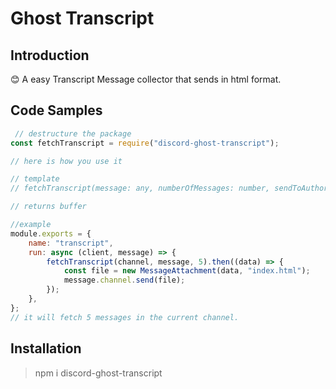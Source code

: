 # Ghost Transcript

## Introduction

😊 A easy Transcript Message collector that sends in html format. 

## Code Samples

``` javascript
 // destructure the package
const fetchTranscript = require("discord-ghost-transcript");

// here is how you use it

// template
// fetchTranscript(message: any, numberOfMessages: number, sendToAuthor: boolean)

// returns buffer

//example
module.exports = {
    name: "transcript",
    run: async (client, message) => {
        fetchTranscript(channel, message, 5).then((data) => {
            const file = new MessageAttachment(data, "index.html");
            message.channel.send(file);
        });
    },
};
// it will fetch 5 messages in the current channel. 
```

## Installation

> npm i discord-ghost-transcript 
